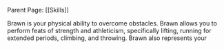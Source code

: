 Parent Page: [[Skills]]

Brawn is your physical ability to overcome obstacles. Brawn allows you to perform feats of strength and athleticism, specifically lifting, running for extended periods, climbing, and throwing. Brawn also represents your 